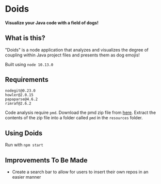 # Doids
#### Visualize your Java code with a field of dogs!

## What is this?
"Doids" is a node application that analyzes and visualizes the degree of coupling within Java project files and 
presents them as dog emojis!

Built using `node 10.13.0`

## Requirements
```
nodegit@0.23.0
howler@2.0.15
papaparse@4.6.2
rimraf@2.6.2
```

Code analysis require `pmd`. Download the pmd zip file from [here](https://github.com/pmd/pmd/releases/download/pmd_releases%2F6.9.0/pmd-bin-6.9.0.zip). 
Extract the contents of the zip file into a folder called `pmd` in the `resources` folder.

## Using Doids
Run with `npm start`

## Improvements To Be Made
* Create a search bar to allow for users to insert their own repos in an easier manner